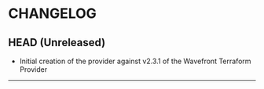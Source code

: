 CHANGELOG
=========

## HEAD (Unreleased)
* Initial creation of the provider against v2.3.1 of the Wavefront Terraform Provider

---
